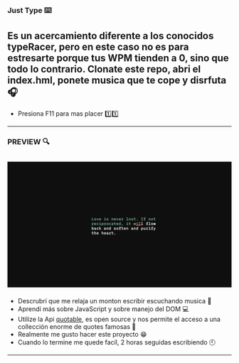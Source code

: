 ### Just Type ⌨️

## Es un acercamiento diferente a los conocidos typeRacer, pero en este caso no es para estresarte porque tus WPM tienden a 0, sino que todo lo contrario. Clonate este repo, abri el index.hml, ponete musica que te cope y disrfuta 🎧

- Presiona F11 para mas placer 1️⃣1️⃣

---
### PREVIEW 🔍
![img](Preview.png)
---
- Descrubrí que me relaja un monton escribir escuchando musica 🗿
- Aprendí más sobre JavaScript y sobre manejo del DOM 💻
- Utilize la Api [quotable](https://docs.quotable.io/docs/api/ZG9jOjQ2NDA2-introduction), es open source y nos permite el acceso a una collección enorme de quotes famosas 📖
- Realmente me gusto hacer este proyecto 😁
- Cuando lo termine me quede facíl, 2 horas seguidas escribiendo 🕙
---
